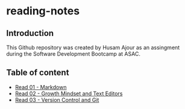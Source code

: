 # reading-notes

## Introduction

This Github repository was created by Husam Ajour as an assingment during the Software Development Bootcamp at ASAC.

## Table of content

- [Read 01 - Markdown](/reading-notes/read-01)
- [Read 02 - Growth Mindset and Text Editors](/reading-notes/read-02)
- [Read 03 - Version Control and Git](/reading-notes/read-03)